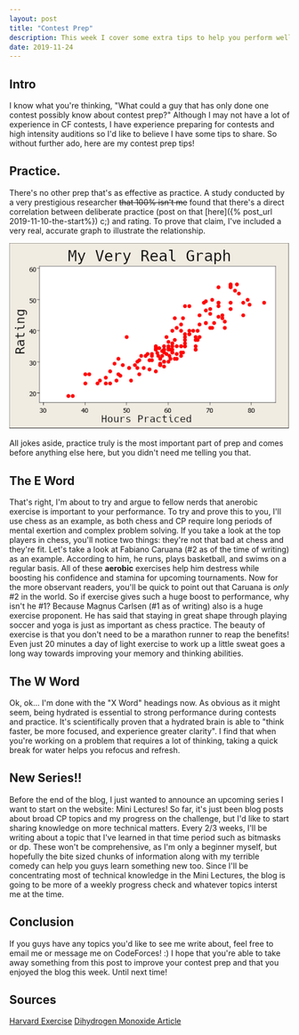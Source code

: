 ```yaml
---
layout: post
title: "Contest Prep"
description: This week I cover some extra tips to help you perform well during CodeForces/AtCoder contests.
date: 2019-11-24
---
```


## Intro
I know what you're thinking, "What could a guy that has only done one contest
possibly know about contest prep?" Although I may not have a lot of experience
in CF contests, I have experience preparing for contests and high intensity
auditions so I'd like to believe I have some tips to share. So without further
ado, here are my contest prep tips!

## Practice.
There's no other prep that's as effective as practice. A study conducted by a
very prestigious researcher ~~that 100% isn't me~~ found that there's a direct
correlation between deliberate practice (post on that [here]({% post_url
2019-11-10-the-start%}) c;) and rating. To prove that claim, I've included a
very real, accurate graph to illustrate the relationship.
    
![Absolutely Real Graph](/assets/fake_graph.png#center)

All jokes aside, practice truly is the most important part of prep and comes before
anything else here, but you didn't need me telling you that.

## The E Word
That's right, I'm about to try and argue to fellow nerds that anerobic exercise
is important to your performance. To try and prove this to you, I'll use chess
as an example, as both chess and CP require long periods of mental exertion and
complex problem solving. If you take a look at the top players in chess, you'll
notice two things: they're not that bad at chess and they're fit. Let's take a
look at Fabiano Caruana (#2 as of the time of writing) as an example. According
to him, he runs, plays basketball, and swims on a regular basis. All of these
**aerobic** exercises help him destress while boosting his confidence and
stamina for upcoming tournaments. Now for the more observant readers, you'll be
quick to point out that Caruana is *only* #2 in the world. So if exercise gives
such a huge boost to performance, why isn't he #1?  Because Magnus Carlsen (#1
as of writing) also is a huge exercise proponent. He has said that staying in
great shape through playing soccer and yoga is just as important as chess
practice. The beauty of exercise is that you don't need to be a marathon runner
to reap the benefits! Even just 20 minutes a day of light exercise to work up a
little sweat goes a long way towards improving your memory and thinking
abilities. 

## The W Word
Ok, ok... I'm done with the "X Word" headings now. As obvious as it might seem,
being hydrated is essential to strong performance during contests and practice.
It's scientifically proven that a hydrated brain is able to "think faster, be
more focused, and experience greater clarity". I find that when
you're working on a problem that requires a lot of thinking, taking a quick
break for water helps you refocus and refresh. 

## New Series!!
Before the end of the blog, I just wanted to announce an upcoming series I want
to start on the website: Mini Lectures! So far, it's just been blog posts about
broad CP topics and my progress on the challenge, but I'd like to start sharing
knowledge on more technical matters. Every 2/3 weeks, I'll be writing about a
topic that I've learned in that time period such as bitmasks or dp. These won't
be comprehensive, as I'm only a beginner myself, but hopefully the bite sized
chunks of information along with my terrible comedy can help you guys learn
something new too. Since I'll be concentrating most of technical knowledge in
the Mini Lectures, the blog is going to be more of a weekly progress check and
whatever topics interst me at the time.

## Conclusion
If you guys have any topics you'd like to see me write about, feel free to
email me or message me on CodeForces! :) I hope that you're able to take away
something from this post to improve your contest prep and that you enjoyed the
blog this week. Until next time!

## Sources
[Harvard Exercise](https://www.health.harvard.edu/blog/regular-exercise-changes-brain-improve-memory-thinking-skills-201404097110)
[Dihydrogen Monoxide Article](https://shcs.ucdavis.edu/blog/archive/healthy-habits/your-brain-h2o)
